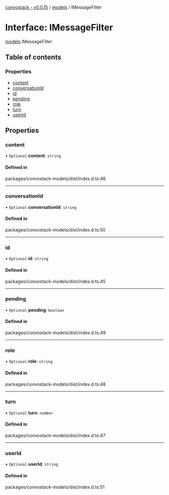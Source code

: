 [convostack - v0.0.15](../README.md) / [models](../modules/models.md) / IMessageFilter

# Interface: IMessageFilter

[models](../modules/models.md).IMessageFilter

## Table of contents

### Properties

- [content](models.IMessageFilter.md#content)
- [conversationId](models.IMessageFilter.md#conversationid)
- [id](models.IMessageFilter.md#id)
- [pending](models.IMessageFilter.md#pending)
- [role](models.IMessageFilter.md#role)
- [turn](models.IMessageFilter.md#turn)
- [userId](models.IMessageFilter.md#userid)

## Properties

### content

• `Optional` **content**: `string`

#### Defined in

packages/convostack-models/dist/index.d.ts:46

___

### conversationId

• `Optional` **conversationId**: `string`

#### Defined in

packages/convostack-models/dist/index.d.ts:50

___

### id

• `Optional` **id**: `string`

#### Defined in

packages/convostack-models/dist/index.d.ts:45

___

### pending

• `Optional` **pending**: `boolean`

#### Defined in

packages/convostack-models/dist/index.d.ts:49

___

### role

• `Optional` **role**: `string`

#### Defined in

packages/convostack-models/dist/index.d.ts:48

___

### turn

• `Optional` **turn**: `number`

#### Defined in

packages/convostack-models/dist/index.d.ts:47

___

### userId

• `Optional` **userId**: `string`

#### Defined in

packages/convostack-models/dist/index.d.ts:51

